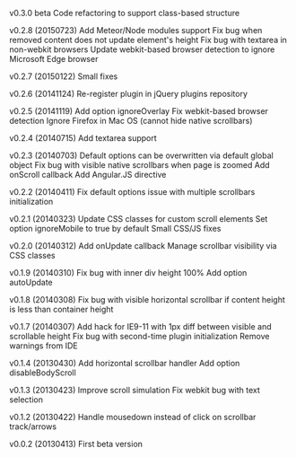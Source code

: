 v0.3.0 beta
Code refactoring to support class-based structure

v0.2.8 (20150723)
Add Meteor/Node modules support
Fix bug when removed content does not update element's height
Fix bug with textarea in non-webkit browsers
Update webkit-based browser detection to ignore Microsoft Edge browser

v0.2.7 (20150122)
Small fixes

v0.2.6 (20141124)
Re-register plugin in jQuery plugins repository

v0.2.5 (20141119)
Add option ignoreOverlay
Fix webkit-based browser detection
Ignore Firefox in Mac OS (cannot hide native scrollbars)

v0.2.4 (20140715)
Add textarea support

v0.2.3 (20140703)
Default options can be overwritten via default global object
Fix bug with visible native scrollbars when page is zoomed
Add onScroll callback
Add Angular.JS directive

v0.2.2 (20140411)
Fix default options issue with multiple scrollbars initialization

v0.2.1 (20140323)
Update CSS classes for custom scroll elements
Set option ignoreMobile to true by default
Small CSS/JS fixes

v0.2.0 (20140312)
Add onUpdate callback
Manage scrollbar visibility via CSS classes

v0.1.9 (20140310)
Fix bug with inner div height 100%
Add option autoUpdate

v0.1.8 (20140308)
Fix bug with visible horizontal scrollbar if content height is less than container height

v0.1.7 (20140307)
Add hack for IE9-11 with 1px diff between visible and scrollable height
Fix bug with second-time plugin initialization
Remove warnings from IDE

v0.1.4 (20130430)
Add horizontal scrollbar handler
Add option disableBodyScroll

v0.1.3 (20130423)
Improve scroll simulation
Fix webkit bug with text selection

v0.1.2 (20130422)
Handle mousedown instead of click on scrollbar track/arrows

v0.0.2 (20130413)
First beta version 